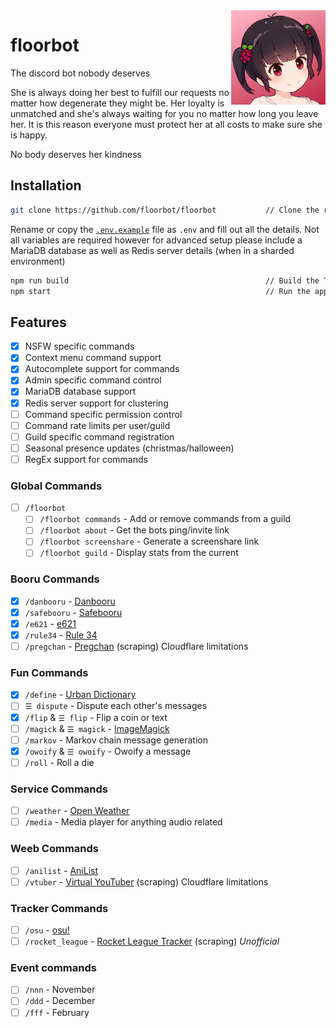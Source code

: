 <img align="right" width="30%" src="https://github.com/floorbot/floorbot/blob/main/res/avatars/1-2.png">

# floorbot

The discord bot nobody deserves

She is always doing her best to fulfill our requests no matter how degenerate they might be. Her loyalty is unmatched and she's always waiting for you no matter how long you leave her. It is this reason everyone must protect her at all costs to make sure she is happy.

No body deserves her kindness

## Installation

```bash
git clone https://github.com/floorbot/floorbot           // Clone the repo
```

Rename or copy the [`.env.example`](https://github.com/floorbot/floorbot/blob/main/.env.example) file as `.env` and fill out all the details.
Not all variables are required however for advanced setup please include a MariaDB database as well as Redis server details (when in a sharded environment)

```bash
npm run build                                            // Build the TypeScript
npm start                                                // Run the app
```

## Features

-   [x] NSFW specific commands
-   [x] Context menu command support
-   [x] Autocomplete support for commands
-   [x] Admin specific command control
-   [x] MariaDB database support
-   [x] Redis server support for clustering
-   [ ] Command specific permission control
-   [ ] Command rate limits per user/guild
-   [ ] Guild specific command registration
-   [ ] Seasonal presence updates (christmas/halloween)
-   [ ] RegEx support for commands

### Global Commands

-   [ ] `/floorbot`
    -   [ ] `/floorbot commands` - Add or remove commands from a guild
    -   [ ] `/floorbot about` - Get the bots ping/invite link
    -   [ ] `/floorbot screenshare` - Generate a screenshare link
    -   [ ] `/floorbot guild` - Display stats from the current

### Booru Commands

-   [x] `/danbooru` - [Danbooru](http://danbooru.donmai.us/)
-   [x] `/safebooru` - [Safebooru](http://safebooru.donmai.us/)
-   [x] `/e621` - [e621](https://e621.net/)
-   [x] `/rule34` - [Rule 34](https://rule34.xxx/index.php)
-   [ ] `/pregchan` - [Pregchan](https://pregchan.com/) (scraping) Cloudflare limitations

### Fun Commands

-   [x] `/define` - [Urban Dictionary](https://www.urbandictionary.com/)
-   [ ] `☰ dispute` - Dispute each other's messages
-   [x] `/flip` & `☰ flip` - Flip a coin or text
-   [ ] `/magick` & `☰ magick` - [ImageMagick](https://imagemagick.org/index.php)
-   [ ] `/markov` - Markov chain message generation
-   [x] `/owoify` & `☰ owoify`  - Owoify a message
-   [ ] `/roll` - Roll a die

### Service Commands

-   [ ] `/weather` - [Open Weather](https://openweathermap.org/)
-   [ ] `/media` - Media player for anything audio related

### Weeb Commands

-   [ ] `/anilist` - [AniList](https://anilist.co/)
-   [ ] `/vtuber` - [Virtual YouTuber](https://virtualyoutuber.fandom.com/wiki/Virtual_YouTuber_Wiki) (scraping) Cloudflare limitations

### Tracker Commands

-   [ ] `/osu` - [osu!](https://osu.ppy.sh/)
-   [ ] `/rocket_league` - [Rocket League Tracker](https://rocketleague.tracker.network/) (scraping) _Unofficial_

### Event commands

-   [ ] `/nnn` - November
-   [ ] `/ddd` - December
-   [ ] `/fff` - February
